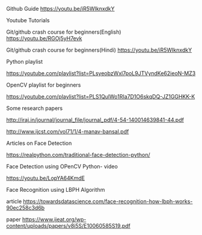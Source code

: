 
Github Guide https://youtu.be/iR5WIknxdkY

Youtube Tutorials

Git/github crash course for beginners(English) https://youtu.be/RGOj5yH7evk

Git/github crash course for beginners(Hindi)   https://youtu.be/iR5WIknxdkY



Python playlist

https://youtube.com/playlist?list=PLsyeobzWxl7poL9JTVyndKe62ieoN-MZ3


OpenCV playlist for beginners

https://youtube.com/playlist?list=PLS1QulWo1RIa7D1O6skqDQ-JZ1GGHKK-K



Some research papers

http://iraj.in/journal/journal_file/journal_pdf/4-54-140014639841-44.pdf

http://www.ijcst.com/vol71/1/4-manav-bansal.pdf


Articles on Face Detection

https://realpython.com/traditional-face-detection-python/

Face Detection using OPenCV Python- video

https://youtu.be/LopYA64KmdE

Face Recognition using LBPH Algorithm

article https://towardsdatascience.com/face-recognition-how-lbph-works-90ec258c3d6b

paper https://www.ijeat.org/wp-content/uploads/papers/v8i5S/E10060585S19.pdf
